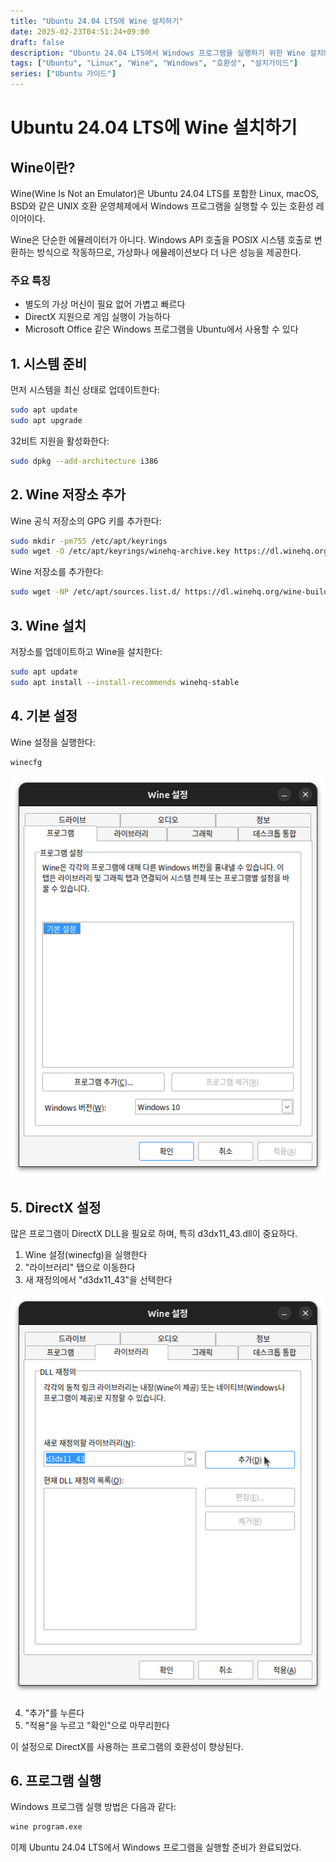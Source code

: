 ```yaml
---
title: "Ubuntu 24.04 LTS에 Wine 설치하기"
date: 2025-02-23T04:51:24+09:00
draft: false
description: "Ubuntu 24.04 LTS에서 Windows 프로그램을 실행하기 위한 Wine 설치와 설정 방법을 설명합니다."
tags: ["Ubuntu", "Linux", "Wine", "Windows", "호환성", "설치가이드"]
series: ["Ubuntu 가이드"]
---
```


# Ubuntu 24.04 LTS에 Wine 설치하기

## Wine이란?

Wine(Wine Is Not an Emulator)은 Ubuntu 24.04 LTS를 포함한 Linux, macOS, BSD와 같은 UNIX 호환 운영체제에서 Windows 프로그램을 실행할 수 있는 호환성 레이어이다.

Wine은 단순한 에뮬레이터가 아니다. Windows API 호출을 POSIX 시스템 호출로 변환하는 방식으로 작동하므로, 가상화나 에뮬레이션보다 더 나은 성능을 제공한다.

### 주요 특징

-   별도의 가상 머신이 필요 없어 가볍고 빠르다
-   DirectX 지원으로 게임 실행이 가능하다
-   Microsoft Office 같은 Windows 프로그램을 Ubuntu에서 사용할 수 있다

## 1. 시스템 준비

먼저 시스템을 최신 상태로 업데이트한다:

```bash
sudo apt update
sudo apt upgrade
```

32비트 지원을 활성화한다:

```bash
sudo dpkg --add-architecture i386
```

## 2. Wine 저장소 추가

Wine 공식 저장소의 GPG 키를 추가한다:

```bash
sudo mkdir -pm755 /etc/apt/keyrings
sudo wget -O /etc/apt/keyrings/winehq-archive.key https://dl.winehq.org/wine-builds/winehq.key
```

Wine 저장소를 추가한다:

```bash
sudo wget -NP /etc/apt/sources.list.d/ https://dl.winehq.org/wine-builds/ubuntu/dists/$(lsb_release -sc)/winehq-$(lsb_release -sc).sources
```

## 3. Wine 설치

저장소를 업데이트하고 Wine을 설치한다:

```bash
sudo apt update
sudo apt install --install-recommends winehq-stable
```

## 4. 기본 설정

Wine 설정을 실행한다:

```bash
winecfg
```

![와인 설정 화면](image.png)

## 5. DirectX 설정

많은 프로그램이 DirectX DLL을 필요로 하며, 특히 d3dx11_43.dll이 중요하다.

1. Wine 설정(winecfg)을 실행한다
2. "라이브러리" 탭으로 이동한다
3. 새 재정의에서 "d3dx11_43"을 선택한다

![와인 설정 화면](image-1.png)

4. "추가"를 누른다
5. "적용"을 누르고 "확인"으로 마무리한다

이 설정으로 DirectX를 사용하는 프로그램의 호환성이 향상된다.

## 6. 프로그램 실행

Windows 프로그램 실행 방법은 다음과 같다:

```bash
wine program.exe
```

이제 Ubuntu 24.04 LTS에서 Windows 프로그램을 실행할 준비가 완료되었다.
